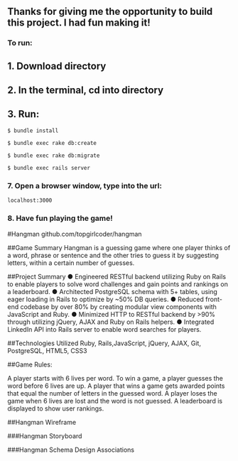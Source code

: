 ## Thanks for giving me the opportunity to build this project. I had fun making it!

### To run:
## 1. Download directory
## 2. In the terminal, cd into directory
## 3. Run: 

```
$ bundle install
``` 

```
$ bundle exec rake db:create
```

```
$ bundle exec rake db:migrate
```

```
$ bundle exec rails server
```

### 7. Open a browser window, type into the url: 
```
localhost:3000
```

### 8. Have fun playing the game!


#Hangman
github.com/topgirlcoder/hangman

##Game Summary
Hangman is a guessing game where one player thinks of a word, phrase or sentence and the other tries to guess it by suggesting letters, within a certain number of guesses.

##Project Summary
● Engineered RESTful backend utilizing Ruby on Rails to enable players to solve word challenges and gain points and rankings on a leaderboard.
● Architected PostgreSQL schema with 5+ tables, using eager loading in Rails to optimize by ~50% DB queries.
● Reduced front-end codebase by over 80% by creating modular view components with JavaScript and Ruby.
● Minimized HTTP to RESTful backend by >90% through utilizing jQuery, AJAX and Ruby on Rails helpers.
● Integrated LinkedIn API into Rails server to enable word searches for players.

##Technologies Utilized
Ruby, Rails,JavaScript, jQuery, AJAX, Git, PostgreSQL, HTML5, CSS3

##Game Rules:
  
  A player starts with 6 lives per word. 
  To win a game, a player guesses the word before 6 lives are up. 
  A player that wins a game gets awarded points that equal the number of letters in the guessed word.
  A player loses the game when 6 lives are lost and the word is not guessed.
  A leaderboard is displayed to show user rankings.
  

##Hangman Wireframe

###Hangman Storyboard

###Hangman Schema Design Associations
